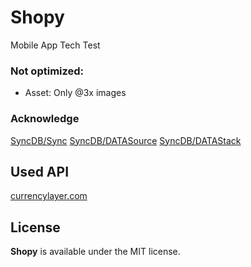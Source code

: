 # Shopy
Mobile App Tech Test

### Not optimized:
- Asset: Only @3x images

### Acknowledge

[SyncDB/Sync](https://github.com/SyncDB/Sync)
[SyncDB/DATASource](https://github.com/SyncDB/DATASource)
[SyncDB/DATAStack](https://github.com/SyncDB/DATAStack)

## Used API

[currencylayer.com](https://currencylayer.com)

## License

**Shopy** is available under the MIT license.
